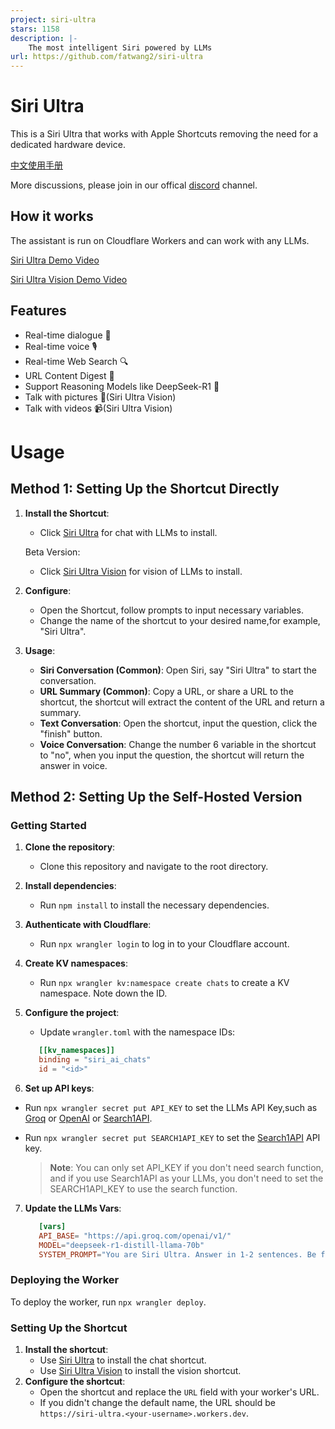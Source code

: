 ```yaml
---
project: siri-ultra
stars: 1158
description: |-
    The most intelligent Siri powered by LLMs
url: https://github.com/fatwang2/siri-ultra
---
```


# Siri Ultra

This is a Siri Ultra that works with Apple Shortcuts removing the need for a dedicated hardware device.

[中文使用手册](Usage_zh.md)

More discussions, please join in our offical [discord](https://discord.com/invite/AKXYq32Bxc) channel.

## How it works

The assistant is run on Cloudflare Workers and can work with any LLMs. 

[Siri Ultra Demo Video](https://x.com/fatwang2ai/status/1789601031313035281)

[Siri Ultra Vision Demo Video](https://x.com/fatwang2ai/status/1791648375693361161)

## Features
- Real-time dialogue 💬
- Real-time voice 🎙️
- Real-time Web Search 🔍
- URL Content Digest 🔗
- Support Reasoning Models like DeepSeek-R1 🔬
- Talk with pictures 🌄(Siri Ultra Vision)
- Talk with videos 📹(Siri Ultra Vision)

# Usage

## Method 1: Setting Up the Shortcut Directly
1. **Install the Shortcut**: 
   - Click [Siri Ultra](https://s.search1api.com/siriultra006) for chat with LLMs to install.

   Beta Version:
   - Click [Siri Ultra Vision](https://s.search1api.com/siriultravision001) for vision of LLMs to install.

2. **Configure**: 
   - Open the Shortcut, follow prompts to input necessary variables.
   - Change the name of the shortcut to your desired name,for example, "Siri Ultra".

3. **Usage**:
   - **Siri Conversation (Common)**: Open Siri, say "Siri Ultra" to start the conversation.
   - **URL Summary (Common)**: Copy a URL, or share a URL to the shortcut, the shortcut will extract the content of the URL and return a summary.
   - **Text Conversation**: Open the shortcut, input the question, click the "finish" button.
   - **Voice Conversation**: Change the number 6 variable in the shortcut to "no", when you input the question, the shortcut will return the answer in voice.


## Method 2: Setting Up the Self-Hosted Version

### Getting Started

1. **Clone the repository**:
   - Clone this repository and navigate to the root directory.

2. **Install dependencies**:
   - Run `npm install` to install the necessary dependencies.

3. **Authenticate with Cloudflare**:
   - Run `npx wrangler login` to log in to your Cloudflare account.

4. **Create KV namespaces**:
   - Run `npx wrangler kv:namespace create chats` to create a KV namespace. Note down the ID.

5. **Configure the project**:
   - Update `wrangler.toml` with the namespace IDs:

   ```toml
      [[kv_namespaces]]
      binding = "siri_ai_chats"
      id = "<id>"
    ```

6. **Set up API keys**:

- Run `npx wrangler secret put API_KEY` to set the LLMs API Key,such as [Groq](https://console.groq.com/login) or [OpenAI](https://openai.com/) or [Search1API](https://www.search1api.com/?utm_source=siri_ultra).
- Run `npx wrangler secret put SEARCH1API_KEY` to set the [Search1API](https://www.search1api.com/?utm_source=siri_ultra) API key.

   > **Note**: You can only set API_KEY if you don't need search function, and if you use Search1API as your LLMs, you don't need to set the SEARCH1API_KEY to use the search function.

7. **Update the LLMs Vars**:
   ```toml
      [vars]
      API_BASE= "https://api.groq.com/openai/v1/"
      MODEL="deepseek-r1-distill-llama-70b"
      SYSTEM_PROMPT="You are Siri Ultra. Answer in 1-2 sentences. Be friendly, helpful and concise. Default to metric units when possible. Keep the conversation short and sweet. You only answer in text. Don't include links or any other extras. Don't respond with computer code, for example don't return user longitude."
    ```

### Deploying the Worker

To deploy the worker, run `npx wrangler deploy`.

### Setting Up the Shortcut

1. **Install the shortcut**:
   - Use [Siri Ultra](https://s.search1api.com/siriultra006) to install the chat shortcut.
   - Use [Siri Ultra Vision](https://s.search1api.com/siriultravision001) to install the vision shortcut.
2. **Configure the shortcut**:
   - Open the shortcut and replace the `URL` field with your worker's URL.
   - If you didn't change the default name, the URL should be `https://siri-ultra.<your-username>.workers.dev`.


